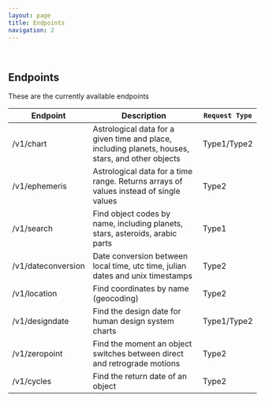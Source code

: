 ```yaml
---
layout: page
title: Endpoints
navigation: 2
---
```


<br>

## Endpoints

These are the currently available endpoints

| Endpoint | Description | ```Request Type```
|---|---|------------|
| /v1/chart | Astrological data for a given time and place, including planets, houses, stars, and other objects | Type1/Type2 |
| /v1/ephemeris |  Astrological data for a time range. Returns arrays of values instead of single values | Type2 |
| /v1/search | Find object codes by name, including planets, stars, asteroids, arabic parts | Type1 |
| /v1/dateconversion | Date conversion between local time, utc time, julian dates and unix timestamps | Type2 |
| /v1/location | Find coordinates by name (geocoding) | Type2 |
| /v1/designdate | Find the design date for human design system charts | Type1/Type2 |
| /v1/zeropoint | Find the moment an object switches between direct and retrograde motions | Type2 |
| /v1/cycles | Find the return date of an object | Type2 |

<br><br><br>
